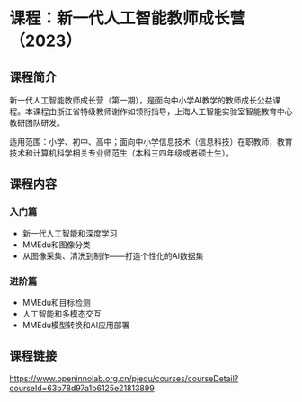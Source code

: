 # 课程：新一代人工智能教师成长营（2023）

## 课程简介

新一代人工智能教师成长营（第一期），是面向中小学AI教学的教师成长公益课程。本课程由浙江省特级教师谢作如领衔指导，上海人工智能实验室智能教育中心教研团队研发。

适用范围：小学、初中、高中；面向中小学信息技术（信息科技）在职教师，教育技术和计算机科学相关专业师范生（本科三四年级或者硕士生）。

## 课程内容

### 入门篇

- 新一代人工智能和深度学习
- MMEdu和图像分类
- 从图像采集、清洗到制作——打造个性化的AI数据集

### 进阶篇

- MMEdu和目标检测
- 人工智能和多模态交互
- MMEdu模型转换和AI应用部署


## 课程链接


https://www.openinnolab.org.cn/pjedu/courses/courseDetail?courseId=63b78d97a1b6125e21813899